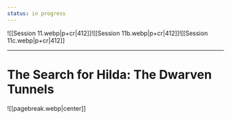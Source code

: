 ```yaml
---
status: in progress
---
```

![[Session 11.webp|p+cr|412]]![[Session 11b.webp|p+cr|412]]![[Session 11c.webp|p+cr|412]]

---------------------------------
# The Search for Hilda: The Dwarven Tunnels

![[pagebreak.webp|center]]
